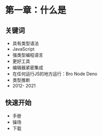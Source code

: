 # 第一章：什么是
## 关键词

- 具有类型语法
- JavaScript
- 强类型编程语言
- 更好工具
- 编辑器紧密集成
- 在任何运行JS的地方运行：Bro Node Deno
- 类型推断
- 2012- 2021

## 快速开始

- 手册
- 操场
- 下载